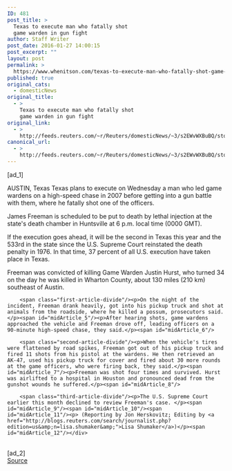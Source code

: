 ```yaml
---
ID: 481
post_title: >
  Texas to execute man who fatally shot
  game warden in gun fight
author: Staff Writer
post_date: 2016-01-27 14:00:15
post_excerpt: ""
layout: post
permalink: >
  https://www.whenitson.com/texas-to-execute-man-who-fatally-shot-game-warden-in-gun-fight/
published: true
original_cats:
  - domesticNews
original_title:
  - >
    Texas to execute man who fatally shot
    game warden in gun fight
original_link:
  - >
    http://feeds.reuters.com/~r/Reuters/domesticNews/~3/s2EWvWXBuBQ/story01.htm
canonical_url:
  - >
    http://feeds.reuters.com/~r/Reuters/domesticNews/~3/s2EWvWXBuBQ/story01.htm
---
```

 [ad_1]
<br><div id="articleText">
<span id="midArticle_start"/>

<span id="midArticle_0"/><span class="focusParagraph" readability="5"><p><span class="articleLocation">AUSTIN, Texas</span> Texas plans to execute on Wednesday a man who led game wardens on a high-speed chase in 2007 before getting into a gun battle with them, where he fatally shot one of the officers.</p></span><span id="midArticle_1"/><p>James Freeman is scheduled to be put to death by lethal injection at the state's death chamber in Huntsville at 6 p.m. local time (0000 GMT).</p><span id="midArticle_2"/><p>If the execution goes ahead, it will be the second in Texas this year and the 533rd in the state since the U.S. Supreme Court reinstated the death penalty in 1976. In that time, 37 percent of all U.S. execution have taken place in Texas.</p><span id="midArticle_3"/><p>Freeman was convicted of killing Game Warden Justin Hurst, who turned 34 on the day he was killed in Wharton County, about 130 miles (210 km) southeast of Austin.</p><span id="midArticle_4"/>
        
        <span class="first-article-divide"/><p>On the night of the incident, Freeman drank heavily, got into his pickup truck and shot at animals from the roadside, where he killed a possum, prosecutors said.</p><span id="midArticle_5"/><p>After hearing shots, game wardens approached the vehicle and Freeman drove off, leading officers on a 90-minute high-speed chase, they said.</p><span id="midArticle_6"/>
        
        <span class="second-article-divide"/><p>When the vehicle's tires were flattened by road spikes, Freeman got out of his pickup truck and fired 11 shots from his pistol at the wardens. He then retrieved an AK-47, used his pickup truck for cover and fired about 30 more rounds at the game officers, who were firing back, they said.</p><span id="midArticle_7"/><p>Freeman was shot four times and survived. Hurst was airlifted to a hospital in Houston and pronounced dead from the gunshot wounds he suffered.</p><span id="midArticle_8"/>
        
        <span class="third-article-divide"/><p>The U.S. Supreme Court earlier this month declined to review Freeman's case. </p><span id="midArticle_9"/><span id="midArticle_10"/><span id="midArticle_11"/><p> (Reporting by Jon Herskovitz; Editing by <a href="http://blogs.reuters.com/search/journalist.php?edition=us&amp;n=lisa.shumaker&amp;">Lisa Shumaker</a>)</p><span id="midArticle_12"/></div>
<br>[ad_2]
<br><a href="http://feeds.reuters.com/~r/Reuters/domesticNews/~3/s2EWvWXBuBQ/story01.htm">Source </a>